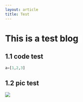 ```yaml
---
layout: article
title: Test
---
```

# This is a test blog
## 1.1 code test
```python
a=[1,2,3]
```
## 1.2 pic test
![](./../pics/DSCF3602.jpg)